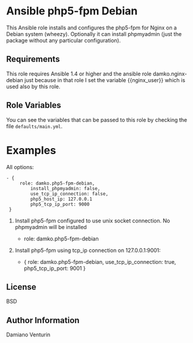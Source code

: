 Ansible php5-fpm Debian
=====

This Ansible role installs and configures the php5-fpm for Nginx on a Debian system (wheezy).
Optionally it can install phpmyadmin (just the package without any particular configuration).

Requirements
------------

This role requires Ansible 1.4 or higher and the ansible role damko.nginx-debian just because in that role I set the variable {{nginx_user}} which is used also by this role.

Role Variables
--------------

You can see the variables that can be passed to this role by checking the file `defaults/main.yml`.


Examples
========

All options:

    - {
         role: damko.php5-fpm-debian,
             install_phpmyadmin: false,
             use_tcp_ip_connection: false,
             php5_host_ip: 127.0.0.1
             php5_tcp_ip_port: 9000
     }


1. Install php5-fpm configured to use unix socket connection. No phpmyadmin will be installed

    - role: damko.php5-fpm-debian

2. Install php5-fpm using tcp_ip connection on 127.0.0.1:9001:

    - {
         role: damko.php5-fpm-debian,
             use_tcp_ip_connection: true,
             php5_tcp_ip_port: 9001
     }


License
-------

BSD

Author Information
------------------

Damiano Venturin

